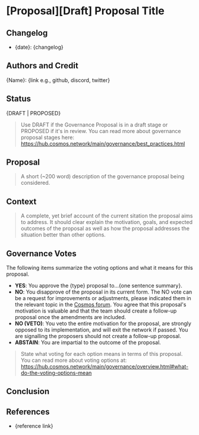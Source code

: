 # [Proposal][Draft] Proposal Title

## Changelog

- {date}: {changelog}

## Authors and Credit

{Name}: {link e.g., github, discord, twitter}

## Status

{DRAFT | PROPOSED}

> Use DRAFT if the Governance Proposal is in a draft stage or PROPOSED if it's in review. You can read more about governance proposal stages here: <https://hub.cosmos.network/main/governance/best_practices.html>

## Proposal

> A short (~200 word) description of the governance proposal being considered.

## Context

> A complete, yet brief account of the current sitation the proposal aims to address. It should clear explain the motivation, goals, and expected outcomes of the proposal as well as how the proposal addresses the situation better than other options.

## Governance Votes

The following items summarize the voting options and what it means for this proposal.

- **YES**: You approve the {type} proposal to...{one sentence summary}.
- **NO**: You disapprove of the proposal in its current form. The NO vote can be a request for improvements or adjustments, please indicated them in the relevant topic in the [Cosmos forum](https://forum.cosmos.network/). You agree that this proposal's motivation is valuable and that the team should create a follow-up proposal once the amendments are included.
- **NO (VETO)**: You veto the entire motivation for the proposal, are strongly opposed to its implementation, and will exit the network if passed. You are signalling the proposers should not create a follow-up proposal.
- **ABSTAIN**: You are impartial to the outcome of the proposal.

> State what voting for each option means in terms of this proposal. You can read more about voting options at: <https://hub.cosmos.network/main/governance/overview.html#what-do-the-voting-options-mean>

## Conclusion

## References

- {reference link}
